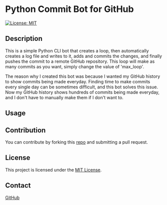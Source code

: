 # Python Commit Bot for GitHub

[![License: MIT](https://img.shields.io/badge/License-MIT-blue.svg)](https://opensource.org/licenses/MIT)

## Description

This is a simple Python CLI bot that creates a loop, then automatically creates a log file and writes to it, adds and commits the changes, and finally pushes the commit to a remote GitHub repository. This loop will make as many commits as you want, simply change the value of 'max_loop'.

The reason why I created this bot was because I wanted my GitHub history to show commits being made everyday. Finding time to make commits every single day can be sometimes difficult, and this bot solves this issue. Now my GitHub history shows hundreds of commits being made everyday, and I don't have to manually make them if I don't want to.

## Usage

## Contribution
You can contribute by forking this [repo](https://github.com/jroller33/gh_commit_bot) and submitting a pull request.

## License
This project is licensed under the [MIT License](./LICENSE).

## Contact
[GitHub](https://github.com/jroller33)


